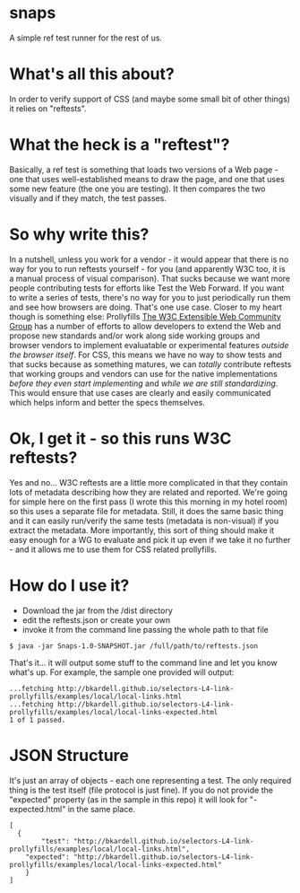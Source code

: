 snaps
=====

A simple ref test runner for the rest of us.


What's all this about?
======================

In order to verify support of CSS (and maybe some small bit of other things) it relies on "reftests".  


What the heck is a "reftest"?
==============================

Basically, a ref test is something that loads two versions of a Web page - one that uses well-established means to draw the page, and one that uses some new feature (the one you are testing).  It then compares the two visually and if they match, the test passes.


So why write this?
==================

In a nutshell, unless you work for a vendor - it would appear that there is no way for you to run reftests yourself - for you (and apparently W3C too, it is a manual process of visual comparison).  That sucks because we want more people contributing tests for efforts like Test the Web Forward.  If you want to write a series of tests, there's no way for you to just periodically run them and see how browsers are doing.
That's one use case.  Closer to my heart though is something else: Prollyfills [The W3C Extensible Web Community Group](http://prollyfill.org) has a number of efforts to allow developers to extend the Web and propose new standards and/or work
along side working groups and browser vendors to implement evaluatable or experimental features *outside the browser itself*.  For CSS, this means we have no way to show tests and that sucks 
because as something matures, we can *totally* contribute reftests that working groups and vendors can use for the native implementations *before they even start implementing* and *while we are still standardizing*.  This would ensure that 
use cases are clearly and easily communicated which helps inform and better the specs themselves.


Ok, I get it - so this runs W3C reftests?
=========================================

Yes and no... W3C reftests are a little more complicated in that they contain lots of metadata describing how they are related and reported.  We're going for simple here on the 
first pass (I wrote this this morning in my hotel room) so this uses a separate file for metadata.  Still, it does the same basic thing and 
it can easily run/verify the same tests (metadata is non-visual) if you extract the metadata.  More importantly, this sort of thing should 
make it easy enough for a WG to evaluate and pick it up even if we take it no further - and it allows me to use them for CSS related prollyfills.


How do I use it?
=================
* Download the jar from the /dist directory
* edit the reftests.json or create your own
* invoke it from the command line passing the whole path to that file

```
$ java -jar Snaps-1.0-SNAPSHOT.jar /full/path/to/reftests.json
```

That's it... it will output some stuff to the command line and let you know what's up.  For example, the sample one provided will output:

```
...fetching http://bkardell.github.io/selectors-L4-link-prollyfills/examples/local/local-links.html
...fetching http://bkardell.github.io/selectors-L4-link-prollyfills/examples/local/local-links-expected.html
1 of 1 passed.
```

JSON Structure
==============
It's just an array of objects - each one representing a test.  The only required thing is the test itself (file protocol is just fine).
If you do not provide the "expected" property (as in the sample in this repo) it will look for "-expected.html" in the same place.

```
[
  {
		"test": "http://bkardell.github.io/selectors-L4-link-prollyfills/examples/local/local-links.html",
    "expected": "http://bkardell.github.io/selectors-L4-link-prollyfills/examples/local/local-links-expected.html"
	}
]
```





